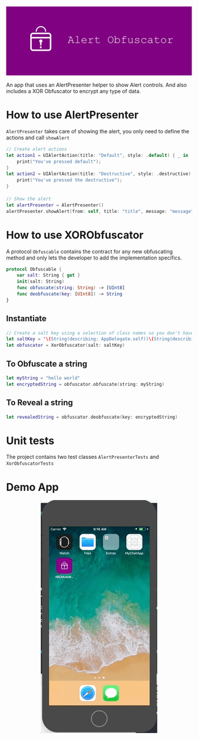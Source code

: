 <p align="center" >
  <img src="https://raw.githubusercontent.com/Rifinio/ABObfuscator/develop/Assets/alert-obfuscator-banner.jpg" alt="AlertObfuscator" title="Alert Obfuscator">
</p>

An app that uses an AlertPresenter helper to show Alert controls.
And also includes a XOR Obfuscator to encrypt any type of data.

# How to use AlertPresenter
`AlertPresenter` takes care of showing the alert, you only need to define the actions and call `showAlert`
```swift
// Create alert actions
let action1 = UIAlertAction(title: "Default", style: .default) { _ in
	print("You've pressed default");
}
let action2 = UIAlertAction(title: "Destructive", style: .destructive) { _ in
	print("You've pressed the destructive");
}

// Show the alert
let alertPresenter = AlertPresenter()
alertPresenter.showAlert(from: self, title: "title", message: "message", actions: [action1, action2], completion: nil)
```

# How to use XORObfuscator
A protocol `Obfuscable` contains the contract for any new obfuscating method and only lets the developer to add the implementation specifics.

```swift
protocol Obfuscable {
    var salt: String { get }
    init(salt: String)
    func obfuscate(string: String) -> [UInt8]
    func deobfuscate(key: [UInt8]) -> String
}
```
## Instantiate
```swift
// Create a salt key using a selection of class names so you don't have to risk saving a plain key
let saltKey = "\(String(describing: AppDelegate.self))\(String(describing: NSMutableParagraphStyle.self))"
let obfuscator = XorObfuscator(salt: saltKey)
```

## To Obfuscate a string
```swift
let myString = "hello world"
let encryptedString = obfuscator.obfuscate(string: myString)
```

## To Reveal a string
```swift
let revealedString = obfuscator.deobfuscate(key: encryptedString)
```

# Unit tests
The project contains two test classes `AlertPresenterTests` and `XorObfuscatorTests`

# Demo App
<p align="center" >
  <img src="https://raw.githubusercontent.com/Rifinio/ABObfuscator/master/Assets/demo-alert-obfuscator-gif.gif" alt="AlertObfuscator" title="Alert Obfuscator">
</p>
